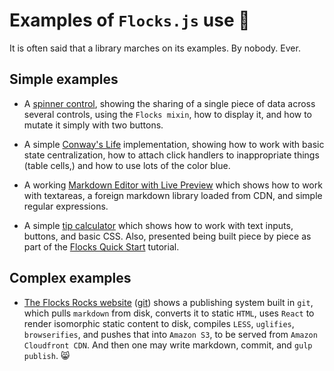# Examples of `Flocks.js` use 🚀

It is often said that a library marches on its examples.  By nobody.  Ever.





## Simple examples

* A [spinner control](/examples/spinner/), showing the sharing of a single piece of data
  across several controls, using the `Flocks mixin`, how to display it, and how to mutate
  it simply with two buttons.

* A simple [Conway's Life](/examples/simple_conways_life/) implementation, showing how to work with
  basic state centralization, how to attach click handlers to inappropriate things (table cells,)
  and how to use lots of the color blue.

* A working [Markdown Editor with Live Preview](/examples/markdown_word_processor/) which shows how
  to work with textareas, a foreign markdown library loaded from CDN, and simple regular expressions.

* A simple [tip calculator](/examples/tipcalc/) which shows how to work with text inputs, buttons,
  and basic CSS.  Also, presented being built piece by piece as part of the
  [Flocks Quick Start](http://www.flocks.rocks/flocks_quick_start.html) tutorial.





## Complex examples

* [The Flocks Rocks website](http://flocks.rocks/) ([git](https://github.com/StoneCypher/flocks.rocks)) shows
  a publishing system built in `git`, which pulls `markdown` from disk, converts it to static `HTML`, uses
  `React` to render isomorphic static content to disk, compiles `LESS`, `uglifies`, `browserifies`, and pushes
  that into `Amazon S3`, to be served from `Amazon Cloudfront CDN`.  And then one may write markdown, commit,
  and `gulp publish`.  😸